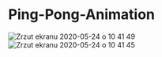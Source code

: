 # Ping-Pong-Animation
![Zrzut ekranu 2020-05-24 o 10 41 49](https://user-images.githubusercontent.com/56980017/82749693-3e650e00-9dab-11ea-9efe-fd274fa1866d.png)
![Zrzut ekranu 2020-05-24 o 10 41 45](https://user-images.githubusercontent.com/56980017/82749694-3efda480-9dab-11ea-9b06-6d73ba248c7a.png)
